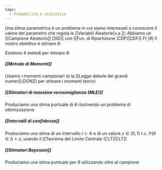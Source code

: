 ```yaml
---
tags:
  - Probabilità_e_statistica
---
```

Una stima parametrica è un problema in cui siamo interessati a conoscere il valore del parametro che regola la [[Variabili Aleatorie|v.a.]]:
Abbiamo un [[Campione Aleatorio]] [[IID]] con [[Fun. di Ripartizione (CDF)|CDF]] $F(\cdot|\theta)$
Il nostro obiettivo è stimare $\theta$.

Esistono 4 metodi per stimare $\theta$:


##### [[Metodo di Momenti]]
Usiamo i momenti campionari (e la [[Legge debole dei grandi numeri|LDGN]]) per stimare i momenti teorici

##### [[Stimatori di massima verosimiglianza (MLE)]]
Produciamo una stima puntuale di $\theta$ risolvendo un problema di ottimizzazione

##### [[Intervalli di confidenza]]
Produciamo una stima di un intervallo $I\subset\mathbb{R}$ e di un valore $z\in(0,1)$ t.c. $\mathbb{P}(\theta\in I)>z$, usando il [[Teorema del Limite Centrale (CLT)|CLT]]

##### [[Stimatori Bayesani]]
Produciamo una stima puntuale per $\theta$ utilizzando oltre al campione 